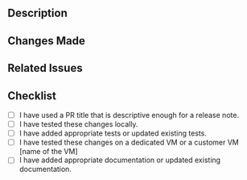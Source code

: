 <!-- Thank you for submitting a pull request to our repository. -->

## Description

<!-- Please provide a brief description of the changes in this pull request (max 80 chars). -->

## Changes Made

<!-- Please list the changes that you made in this pull request. -->

## Related Issues

<!-- Please list any related issues or pull requests.
Fixes #{bug number}  - use this specific format or issues won't be correctly linked to the PR
-->

## Checklist

<!-- Please check off the following items by putting an "x" in the box: -->

- [ ] I have used a PR title that is descriptive enough for a release note.
- [ ] I have tested these changes locally.
- [ ] I have added appropriate tests or updated existing tests.
- [ ] I have tested these changes on a dedicated VM or a customer VM [name of the VM]
- [ ] I have added appropriate documentation or updated existing documentation.
